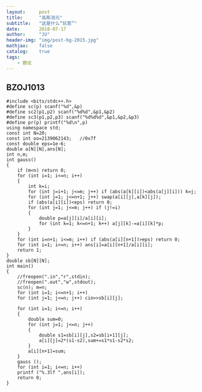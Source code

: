 ```yaml
---
layout:     post
title:      "高斯消元"
subtitle:   "这是什么“玩意”"
date:       2018-07-17
author:     "JU"
header-img: "img/post-bg-2015.jpg"
mathjax:    false
catalog:    true
tags:
    - 数论
---
```



## BZOJ1013


    #include <bits/stdc++.h>
    #define sc(p) scanf("%d",&p)
    #define sc2(p1,p2) scanf("%d%d",&p1,&p2)
    #define sc3(p1,p2,p3) scanf("%d%d%d",&p1,&p2,&p3)
    #define pr(p) printf("%d\n",p)
    using namespace std;
    const int N=20;
    const int oo=2139062143;   //0x7f
    const double eps=1e-6;
    double a[N][N],ans[N];
    int n,m;
    int gauss()
    {
        if (m<n) return 0;
        for (int i=1; i<=n; i++)
        {
            int k=i;
            for (int j=i+1; j<=m; j++) if (abs(a[k][i])<abs(a[j][i])) k=j;
            for (int j=1; j<=n+1; j++) swap(a[i][j],a[k][j]);
            if (abs(a[i][i])<eps) return 0;
            for (int j=1; j<=m; j++) if (j!=i)
            {
                double p=a[j][i]/a[i][i];
                for (int k=1; k<=n+1; k++) a[j][k]-=a[i][k]*p;
            }
        }
        for (int i=n+1; i<=m; i++) if (abs(a[i][n+1])>eps) return 0;
        for (int i=1; i<=n; i++) ans[i]=a[i][n+1]/a[i][i];
        return 1;
    }
    double sb[N][N];
    int main()
    {
        //freopen(".in","r",stdin);
        //freopen(".out","w",stdout);
        sc(n); m=n;
        for (int i=1; i<=n+1; i++)
        for (int j=1; j<=n; j++) cin>>sb[i][j];

        for (int i=1; i<=n; i++)
        {
            double sum=0;
            for (int j=1; j<=n; j++)
            {
                double s1=sb[i][j],s2=sb[i+1][j];
                a[i][j]=2*(s1-s2),sum+=s1*s1-s2*s2;
            }	
            a[i][n+1]=sum;
        }
        gauss ();
        for (int i=1; i<=n; i++)
        printf ("%.3lf ",ans[i]);
        return 0;
    }
